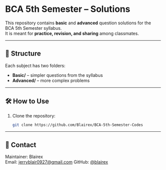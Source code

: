 # BCA 5th Semester – Solutions

This repository contains **basic** and **advanced** question solutions for the BCA 5th Semester syllabus.  
It is meant for **practice, revision, and sharing** among classmates.

---

## 📂 Structure
Each subject has two folders:
- **Basic/** – simpler questions from the syllabus
- **Advanced/** – more complex problems

---

## 🛠 How to Use
1. Clone the repository:
   ```bash
   git clone https://github.com/Blairex/BCA-5th-Semester-Codes

---

## 📧 Contact
Maintainer: Blairex  
Email: jerryblair0927@gmail.com
GitHub: [@blairex](https://github.com/blairex)
